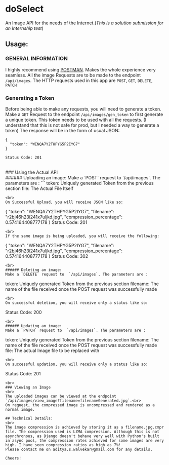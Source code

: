 # doSelect
An Image API for the needs of the Internet.(_This is a solution submission for an Internship test_)
## Usage:
### GENERAL INFORMATION
I highly recommend using [POSTMAN](https://www.getpostman.com/). Makes the whole experience very seamless.
All the image Requests are to be made to the endpoint `/api/images`. The HTTP requests used in this app are `POST`, `GET`, `DELETE`, `PATCH`
<br>
### Generating a Token
Before being able to make any requests, you will need to generate a token. Make a `GET` Request to the endpoint `/api/images/gen_token` to first generate a unique token. This token needs to be used with all the requests. (I understand that this is not safe for prod, but I needed a way to generate a token)
The response will be in the form of usual JSON:
<br>
```
{
  "token": "WENQA7Y2THPYG5P2IYG7"
}

Status Code: 201
```
<br>
### Using the Actual API
<br>
###### Uploading an image:
Make a `POST` request to  `/api/images`. The parameters are :
```
token: Uniquely generated Token from the previous section
file: The Actual File Itself

```
<br>
On Successful Upload, you will receive JSON like so:

```
{
  "token": "WENQA7Y2THPYG5P2IYG7",
  "filename": "r2bj46h23i241x7uljkd.jpg",
  "compression_percentage": 0.574164408777178
}
Status Code: 201
```
<br>
If the same image is being uploaded, you will receive the following:
```
{
  "token": "WENQA7Y2THPYG5P2IYG7",
  "filename": "r2bj46h23i241x7uljkd.jpg",
  "compression_percentage": 0.574164408777178
}
Status Code: 302
```
<br>
###### Deleting an image:
Make a `DELETE` request to  `/api/images`. The parameters are :
```
token: Uniquely generated Token from the previous section
filename: The name of the file received once the POST request was successfully made

```
<br>
On successful deletion, you will receive only a status like so:

```
Status Code: 200
```
<br>
###### Updating an image:
Make a `PATCH` request to  `/api/images`. The parameters are :
```
token: Uniquely generated Token from the previous section
filename: The name of the file received once the POST request was successfully made
file: The actual Image file to be replaced with
```
<br>
On successful updation, you will receive only a status like so:

```
Status Code: 201
```
<br>
### Viewing an Image
<br>
The uploaded images can be viewed at the endpoint `/api/images/view_image?filename=filenameGenerated.jpg`.<br>
On request, the compressed image is uncompressed and rendered as a normal image.

## Technical Details:
<br>
The image compression is achieved by storing it as a filename.jpg.cmpr file. The compression used is LZMA compression. Although this is not asynchronous, as Django doesn't behave very well with Python's built in async pool, the compression rates achieved for some images are very high. I have seen compression ratios as high as 7%!
Please contact me on aditya.s.walvekar@gmail.com for any details.

Cheers!
